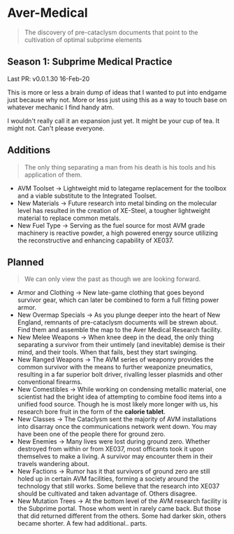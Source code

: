 # Aver-Medical
> The discovery of pre-cataclysm documents that point to
> the cultivation of optimal subprime elements


## Season 1: Subprime Medical Practice

Last PR: v0.0.1.30   16-Feb-20

This is more or less a brain dump of ideas that I wanted to put into endgame just because why not. More or less just using this as a way to touch base on whatever mechanic I find handy atm.

I wouldn't really call it an expansion just yet. It might be your cup of tea. It might not. Can't please everyone.

## Additions
> The only thing separating a man from his death is his tools and his application of them.

 * AVM Toolset -> Lightweight mid to lategame replacement for the toolbox and a viable substitute to the Integrated Toolset.
 * New Materials -> Future research into metal binding on the molecular level has resulted in the creation of XE-Steel, a tougher lightweight material to replace common metals.
 * New Fuel Type -> Serving as the fuel source for most AVM grade machinery is reactive powder, a high powered energy source utilizing the reconstructive and enhancing capability of XE037.

## Planned
> We can only view the past as though we are looking forward.
  * Armor and Clothing -> New late-game clothing that goes beyond survivor gear, which can later be combined to form a full fitting power armor.
  * New Overmap Specials -> As you plunge deeper into the heart of New England, remnants of pre-cataclysm documents will be strewn about. Find them and assemble the map to the Aver Medical Research facility.
  * New Melee Weapons -> When knee deep in the dead, the only thing separating a survivor from their untimely (and inevitable) demise is their mind, and their tools. When that fails, best they start swinging.
  * New Ranged Weapons -> The AVM series of weaponry provides the common survivor with the means to further weaponize pneumatics, resulting in a far superior bolt driver, rivalling lesser plasmids and other conventional firearms.
  * New Comestibles -> While working on condensing metallic material, one scientist had the bright idea of attempting to combine food items into a unified food source. Though he is most likely more longer with us, his research bore fruit in the form of the **calorie tablet**.
  * New Classes -> The Cataclysm sent the majority of AVM installations into disarray once the communications network went down. You may have been one of the people there for ground zero.
  * New Enemies -> Many lives were lost during ground zero. Whether destroyed from within or from XE037, most officants took it upon themselves to make a living. A survivor may encounter them in their travels wandering about.
  * New Factions -> Rumor has it that survivors of ground zero are still holed up in certain AVM facilities, forming a society around the technology that still works. Some believe that the research into XE037 should be cultivated and taken advantage of. Others disagree.
  * New Mutation Trees -> At the bottom level of the AVM research facility is the Subprime portal. Those whom went in rarely came back. But those that did returned different from the others. Some had darker skin, others became shorter. A few had additional.. parts.
